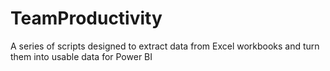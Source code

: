 # TeamProductivity
A series of scripts designed to extract data from Excel workbooks and turn them into usable data for Power BI
